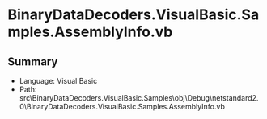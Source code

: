 ﻿# BinaryDataDecoders.VisualBasic.Samples.AssemblyInfo.vb

## Summary

* Language: Visual Basic
* Path: src\BinaryDataDecoders.VisualBasic.Samples\obj\Debug\netstandard2.0\BinaryDataDecoders.VisualBasic.Samples.AssemblyInfo.vb

